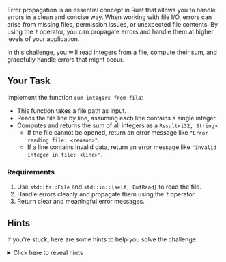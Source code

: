 Error propagation is an essential concept in Rust that allows you to handle errors in a clean and concise way. When working with file I/O, errors can arise from missing files, permission issues, or unexpected file contents. By using the `?` operator, you can propagate errors and handle them at higher levels of your application.

In this challenge, you will read integers from a file, compute their sum, and gracefully handle errors that might occur.

## Your Task

Implement the function `sum_integers_from_file`:

- This function takes a file path as input.
- Reads the file line by line, assuming each line contains a single integer.
- Computes and returns the sum of all integers as a `Result<i32, String>`.
  - If the file cannot be opened, return an error message like `"Error reading file: <reason>"`.
  - If a line contains invalid data, return an error message like `"Invalid integer in file: <line>"`.

### Requirements

1. Use `std::fs::File` and `std::io::{self, BufRead}` to read the file.
2. Handle errors cleanly and propagate them using the `?` operator.
3. Return clear and meaningful error messages.

## Hints

If you're stuck, here are some hints to help you solve the challenge:

<details>
<summary>Click here to reveal hints</summary>

- Use `std::fs::File::open` to open the file.
- Use `io::BufReader::new` to read lines from the file.
- Convert strings to integers with the `str::parse` method.
- The `?` operator can propagate errors to the caller automatically.

</details>
